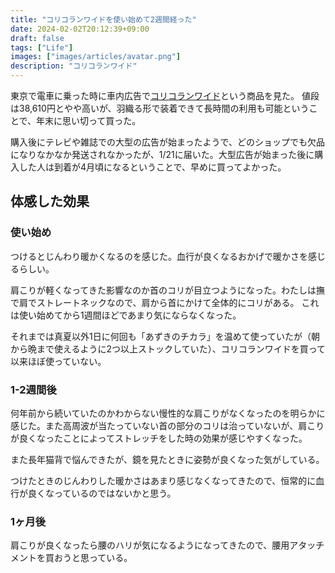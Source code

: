 ```yaml
---
title: "コリコランワイドを使い始めて2週間経った"
date: 2024-02-02T20:12:39+09:00
draft: false
tags: ["Life"]
images: ["images/articles/avatar.png"]
description: "コリコランワイド"
---
```


東京で電車に乗った時に車内広告で[コリコランワイド](https://panasonic.jp/treatment/products/ew-ra550.html)という商品を見た。
値段は38,610円とやや高いが、羽織る形で装着できて長時間の利用も可能ということで、年末に思い切って買った。

購入後にテレビや雑誌での大型の広告が始まったようで、どのショップでも欠品になりなかなか発送されなかったが、1/21に届いた。大型広告が始まった後に購入した人は到着が4月頃になるということで、早めに買ってよかった。

## 体感した効果

### 使い始め

つけるとじんわり暖かくなるのを感じた。血行が良くなるおかげで暖かさを感じるらしい。

肩こりが軽くなってきた影響なのか首のコリが目立つようになった。わたしは撫で肩でストレートネックなので、肩から首にかけて全体的にコリがある。
これは使い始めてから1週間ほどであまり気にならなくなった。

それまでは真夏以外1日に何回も「あずきのチカラ」を温めて使っていたが（朝から晩まで使えるように2つ以上ストックしていた）、コリコランワイドを買って以来ほぼ使っていない。

### 1-2週間後

何年前から続いていたのかわからない慢性的な肩こりがなくなったのを明らかに感じた。また高周波が当たっていない首の部分のコリは治っていないが、肩こりが良くなったことによってストレッチをした時の効果が感じやすくなった。

また長年猫背で悩んできたが、鏡を見たときに姿勢が良くなった気がしている。

つけたときのじんわりした暖かさはあまり感じなくなってきたので、恒常的に血行が良くなっているのではないかと思う。

### 1ヶ月後

肩こりが良くなったら腰のハリが気になるようになってきたので、腰用アタッチメントを買おうと思っている。
